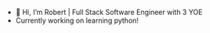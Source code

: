 - 👋 Hi, I’m Robert | Full Stack Software Engineer with 3 YOE
- Currently working on learning python! 
<!---
RobertCoulter95/RobertCoulter95 is a ✨ special ✨ repository because its `README.md` (this file) appears on your GitHub profile.
You can click the Preview link to take a look at your changes.
--->
